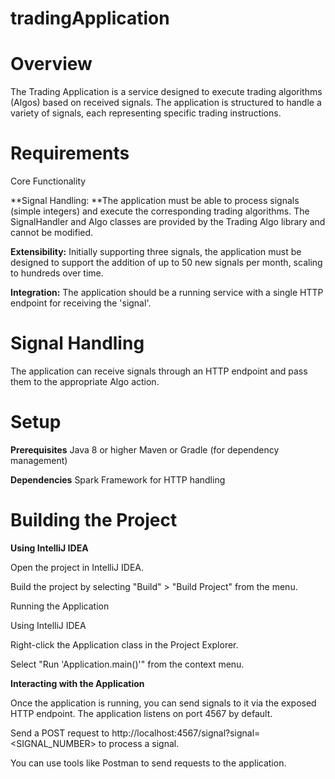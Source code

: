 # tradingApplication
# Overview
The Trading Application is a service designed to execute trading algorithms (Algos) based on received signals. 
The application is structured to handle a variety of signals, each representing specific trading instructions.

# Requirements
Core Functionality

**Signal Handling: **The application must be able to process signals (simple integers) and execute the corresponding trading algorithms.
The SignalHandler and Algo classes are provided by the Trading Algo library and cannot be modified.

**Extensibility:** Initially supporting three signals, the application must be designed to support the addition of up to 50 new signals per month, 
scaling to hundreds over time.

**Integration:** The application should be a running service with a single HTTP endpoint for receiving the 'signal'.

# Signal Handling

The application can receive signals through an HTTP endpoint and pass them to the appropriate Algo action.

# Setup
**Prerequisites**
Java 8 or higher
Maven or Gradle (for dependency management)

**Dependencies**
Spark Framework for HTTP handling

# Building the Project

**Using IntelliJ IDEA**

Open the project in IntelliJ IDEA.

Build the project by selecting "Build" > "Build Project" from the menu.

Running the Application

Using IntelliJ IDEA

Right-click the Application class in the Project Explorer.

Select "Run 'Application.main()'" from the context menu.

**Interacting with the Application**

Once the application is running, you can send signals to it via the exposed HTTP endpoint. The application listens on port 4567 by default.

Send a POST request to http://localhost:4567/signal?signal=<SIGNAL_NUMBER> to process a signal.

You can use tools like Postman to send requests to the application.

